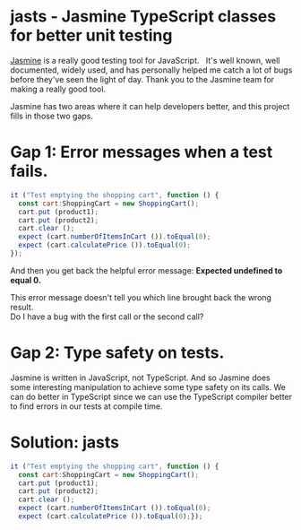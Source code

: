 # jasts - Jasmine TypeScript classes for better unit testing

[Jasmine](https://jasmine.github.io/) is a really good testing tool for JavaScript.   It's well known, well documented, widely used, and has personally helped me catch a lot of bugs before they've seen the light of day.   Thank you to the Jasmine team for making a really good tool.

Jasmine has two areas where it can help developers better, and this project fills in those two gaps.

# Gap 1: Error messages when a test fails.

```javascript
it ("Test emptying the shopping cart", function () {
  const cart:ShoppingCart = new ShoppingCart();
  cart.put (product1);
  cart.put (product2);
  cart.clear ();
  expect (cart.numberOfItemsInCart ()).toEqual(0);
  expect (cart.calculatePrice ()).toEqual(0);
});
```

And then you get back the helpful error message:
**Expected undefined to equal 0.**

This error message doesn't tell you which line brought back the wrong result.   
Do I have a bug with the first call or the second call?

# Gap 2: Type safety on tests.

Jasmine is written in JavaScript, not TypeScript.   And so Jasmine does some interesting manipulation to achieve some type safety on its calls.  We can do better in TypeScript since we can use the TypeScript compiler better to find errors in our tests at compile time.

# Solution: jasts
```javascript
it ("Test emptying the shopping cart", function () {
  const cart:ShoppingCart = new ShoppingCart();
  cart.put (product1);
  cart.put (product2);
  cart.clear ();
  expect (cart.numberOfItemsInCart ()).toEqual(0);
  expect (cart.calculatePrice ()).toEqual(0);});
```

